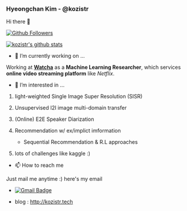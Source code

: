 ### Hyeongchan Kim - @kozistr

Hi there 👋

[![Github Followers](https://img.shields.io/github/followers/kozistr?color=06d6a0&label=Github%20Followers&style=for-the-badge)](https://github.com/kozistr?tab=followers)

[![kozistr's github stats](https://github-readme-stats.vercel.app/api?username=kozistr&show_icons=true&hide_border=true)](https://github.com/kozistr)

- 🔭 I’m currently working on ...

Working at [**Watcha**](https://www.notion.so/watcha/WATCHA-0a7284a6c7224e939be9e8f4af5e8be0) as a **Machine Learning Researcher**, 
which services **online video streaming platform** like *Netflix*.

- 🔭 I’m interested in ...

1. light-weighted Single Image Super Resolution (SISR)

2. Unsupervised I2I image multi-domain transfer

3. (Online) E2E Speaker Diarization

4. Recommendation w/ ex/implict imformation

    - Sequential Recommendation & R.L approaches

5. lots of challenges like kaggle :)

- 📫 How to reach me

Just mail me anytime :) here's my email

* [![Gmail Badge](https://img.shields.io/badge/-Gmail-d14836?style=flat-square&logo=Gmail&logoColor=white&link=mailto:kozistr@gmail.com)](mailto:kozistr@gmail.com)

* blog : http://kozistr.tech
